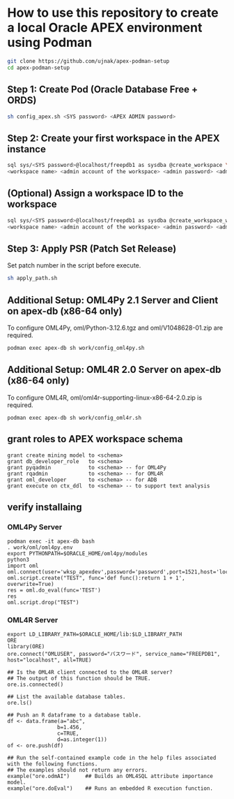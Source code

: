 # How to use this repository to create a local Oracle APEX environment using Podman

```bash
git clone https://github.com/ujnak/apex-podman-setup
cd apex-podman-setup
```

## Step 1: Create Pod (Oracle Database Free + ORDS)

```bash
sh config_apex.sh <SYS password> <APEX ADMIN password>
```

## Step 2: Create your first workspace in the APEX instance

```bash
sql sys/<SYS password>@localhost/freepdb1 as sysdba @create_workspace \
<workspace name> <admin account of the workspace> <admin password> <admin mail address>
```

## (Optional) Assign a workspace ID to the workspace

```bash
sql sys/<SYS password>@localhost/freepdb1 as sysdba @create_workspace_with_id \
<workspace name> <admin account of the workspace> <admin password> <admin mail address> <workspace id>
```

## Step 3: Apply PSR (Patch Set Release)

Set patch number in the script before execute.

```bash
sh apply_path.sh
```

## Additional Setup: OML4Py 2.1 Server and Client on apex-db (x86-64 only)

To configure OML4Py, oml/Python-3.12.6.tgz and oml/V1048628-01.zip are required.

```bash
podman exec apex-db sh work/config_oml4py.sh
```

## Additional Setup: OML4R 2.0 Server on apex-db (x86-64 only)

To configure OML4R, oml/oml4r-supporting-linux-x86-64-2.0.zip is required.

```
podman exec apex-db sh work/config_oml4r.sh
```

## grant roles to APEX workspace schema

```
grant create mining model to <schema>
grant db_developer_role   to <schema>
grant pyqadmin            to <schema> -- for OML4Py
grant rqadmin             to <schema> -- for OML4R
grant oml_developer       to <schema> -- for ADB
grant execute on ctx_ddl  to <schema> -- to support text analysis
```

## verify installaing 

### OML4Py Server

```
podman exec -it apex-db bash
. work/oml/oml4py.env
export PYTHONPATH=$ORACLE_HOME/oml4py/modules
python3
import oml
oml.connect(user='wksp_apexdev',password='password',port=1521,host='localhost',service_name='freepdb1')
oml.script.create("TEST", func='def func():return 1 + 1', overwrite=True)
res = oml.do_eval(func='TEST')
res
oml.script.drop("TEST")
```

### OML4R Server

```
export LD_LIBRARY_PATH=$ORACLE_HOME/lib:$LD_LIBRARY_PATH
ORE
library(ORE)
ore.connect("OMLUSER", password="パスワード", service_name="FREEPDB1", host="localhost", all=TRUE)
```
```
## Is the OML4R client connected to the OML4R server?
## The output of this function should be TRUE.
ore.is.connected()

## List the available database tables.
ore.ls()

## Push an R dataframe to a database table.
df <- data.frame(a="abc",
                b=1.456,
                c=TRUE,
                d=as.integer(1))
of <- ore.push(df)

## Run the self-contained example code in the help files associated with the following functions.
## The examples should not return any errors.
example("ore.odmAI")     ## Builds an OML4SQL attribute importance model.
example("ore.doEval")    ## Runs an embedded R execution function.
```
